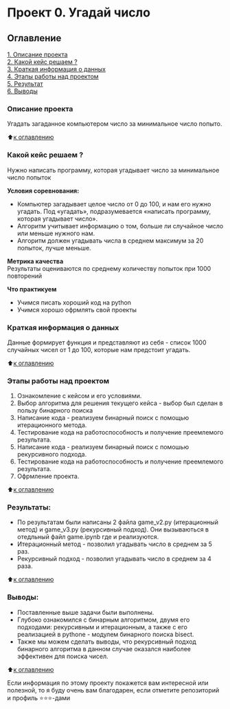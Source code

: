 # Проект 0. Угадай число

## Оглавление  
[1. Описание проекта](https://github.com/Serstefs/sfds/tree/main/Progect_0/README.md#Описание-проекта)  
[2. Какой кейс решаем ?](https://github.com/Serstefs/sfds/tree/main/Progect_0/README.md#Какой-кейс-решаем)  
[3. Краткая информация о данных](https://github.com/Serstefs/sfds/tree/main/Progect_0/README.md#Краткая-информация-о-данных)  
[4. Этапы работы над проектом](https://github.com/Serstefs/sfds/tree/main/Progect_0/README.md#Этапы-работы-над-проектом)  
[5. Результат](https://github.com/Serstefs/sfds/tree/main/Progect_0/README.md#Результат)    
[6. Выводы](https://github.com/Serstefs/sfds/tree/main/Progect_0/README.md#Выводы) 

### Описание проекта    
Угадать загаданное компьютером число за минимальное число попыто.

:arrow_up:[к оглавлению](https://github.com/Serstefs/sfds/tree/main/Progect_0/README.md#Оглавление)


### Какой кейс решаем ?    
Нужно написать программу, которая угадывает число за минимальное число попыток

**Условия соревнования:**  
- Компьютер загадывает целое число от 0 до 100, и нам его нужно угадать. Под «угадать», подразумевается «написать программу, которая угадывает число».
- Алгоритм учитывает информацию о том, больше ли случайное число или меньше нужного нам.
- Алгоритм должен угадывать числа в среднем максимум за 20 попыток, лучше меньше.

**Метрика качества**     
Результаты оцениваются по среднему количеству попыток при 1000 повторений

**Что практикуем**     
- Учимся писать хороший код на python
- Учимся хорошо офрмлять свой проекты

### Краткая информация о данных
Данные формирует функция и представляют из себя - список 1000 случайных чисел от 1 до 100, которые нам предстоит угадать.
  
:arrow_up:[к оглавлению](https://github.com/Serstefs/sfds/tree/main/Progect_0/README.md#Оглавление)


### Этапы работы над проектом  
1. Ознакомление с кейсом и его условиями. 
2. Выбор алгоритма для решения текущего кейса - выбор был сделан в пользу бинарного поиска
3. Написание кода - реализуем бинарный поиск с помощью итерационного метода.
4. Тестирование кода на работоспособность и получение преемлемого результата.
5. Написание кода - реализуем бинарный поиск с помошью рекурсивного подхода.
6. Тестирование кода на работоспособность и получение преемлемого результата.
7. Офрмление проекта.

:arrow_up:[к оглавлению](https://github.com/Serstefs/sfds/tree/main/Progect_0/README.md#Оглавление)


### Результаты:  
- По результатам были написаны 2 файла game_v2.py (итерационный метод) и game_v3.py (рекурсивный подход). Они вызываються в отедльный файл game.ipynb где и реализуются.
- Итерационный метод - позволил угадывать число в среднем за 5 раз.
- Рекурсивный подход - позволил угадывать число в среднем за 4 раза.  

:arrow_up:[к оглавлению](https://github.com/Serstefs/sfds/tree/main/Progect_0/README.md#Оглавление)


### Выводы:  
- Поставленные выше задачи были выполнены.
- Глубоко ознакомился с бинарным алгоритмом, двумя его подходами: рекурсивным и итерационным, а также с его реализацией в pythone - модулем бинарного поиска bisect.
- Также мы можем сделать выводы, что рекурсивный подход бинарного алгоритма в данном случае оказался наиболее эффективен для поиска чисел.

:arrow_up:[к оглавлению](https://github.com/Serstefs/sfds/tree/main/Progect_0/README.md#Оглавление)


Если информация по этому проекту покажется вам интересной или полезной, то я буду очень вам благодарен, если отметите репозиторий и профиль ⭐️⭐️⭐️-дами